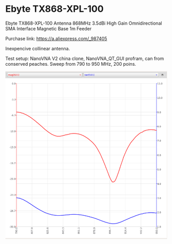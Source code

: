 # Ebyte TX868-XPL-100 

Ebyte TX868-XPL-100 Antenna 868MHz 3.5dBi High Gain Omnidirectional SMA Interface Magnetic Base 1m Feeder 

Purchase link: https://a.aliexpress.com/_987405

Inexpencive collinear antenna.

Test setup: NanoVNA V2 china clone, NanoVNA_QT_GUI profram, can from conserved peaches. Sweep from 790 to 950 MHz, 200 poins.

![SWR graph](TX868-XPL-100.png)
